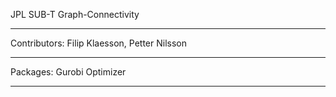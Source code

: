 JPL SUB-T Graph-Connectivity

---------------------------------------------------------------------

Contributors: Filip Klaesson, Petter Nilsson

---------------------------------------------------------------------

Packages: Gurobi Optimizer

---------------------------------------------------------------------
